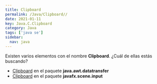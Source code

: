 ```yaml
---
title: Clipboard
permalink: /Java/Clipboard//
date: 2021-01-11
key: Java.C.Clipboard
category: Java
tags: ['java se']
sidebar: 
  nav: java
---
```


Existen varios elementos con el nombre **Clipboard**. ¿Cuál de ellas estás buscando?
<ul>
<li><a href="/Java/Clipboard-java-awt-datatransfer/">Clipboard</a> en el paquete <strong>java.awt.datatransfer</strong></li>
<li><a href="/Java/Clipboard-javafx-scene-input/">Clipboard</a> en el paquete <strong>javafx.scene.input</strong></li>
<ul>
